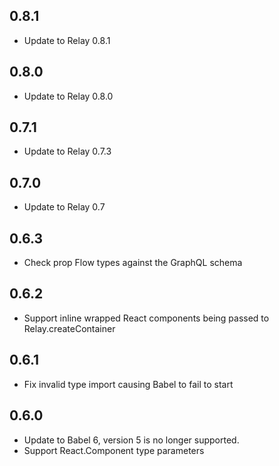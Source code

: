 ## 0.8.1

* Update to Relay 0.8.1

## 0.8.0

* Update to Relay 0.8.0

## 0.7.1

* Update to Relay 0.7.3

## 0.7.0

* Update to Relay 0.7

## 0.6.3

* Check prop Flow types against the GraphQL schema

## 0.6.2

* Support inline wrapped React components being passed to Relay.createContainer

## 0.6.1

* Fix invalid type import causing Babel to fail to start

## 0.6.0

* Update to Babel 6, version 5 is no longer supported.
* Support React.Component type parameters
